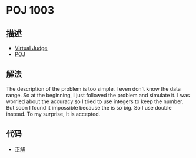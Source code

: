 # POJ 1003

## 描述

- [Virtual Judge](https://vjudge.net/problem/POJ-1003)
- [POJ](http://poj.org/problem?id=1003)

## 解法

The description of the problem is too simple. I even don't know the data range. So at the beginning, I just followed the problem and simulate it. I was worried about the accuracy so I tried to use integers to keep the number. But soon I found it impossible because the <data value="v{i}o{!}"></data> is so big. So I use double instead. To my surprise, It is accepted. 

## 代码

- [正解](POJ.1003.0.cpp)
